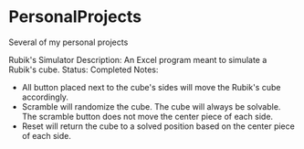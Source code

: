 # PersonalProjects
Several of my personal projects

Rubik's Simulator
Description: An Excel program meant to simulate a Rubik's cube.
Status: Completed
Notes:
- All button placed next to the cube's sides will move the Rubik's cube accordingly.
- Scramble will randomize the cube. The cube will always be solvable. The scramble button does not move the center piece of each side.
- Reset will return the cube to a solved position based on the center piece of each side.
